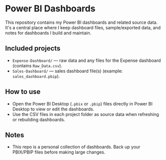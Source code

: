 # Power BI Dashboards

This repository contains my Power BI dashboards and related source data. It's a central place where I keep dashboard files, sample/exported data, and notes for dashboards I build and maintain.

## Included projects

- `Expense-Dashboard/` — raw data and any files for the Expense dashboard (contains `Raw_Data.csv`).
- `Sales-Dashboard/` — sales dashboard file(s) (example: `sales_dashboard.pbip`).

## How to use

- Open the Power BI Desktop (`.pbix` or `.pbip`) files directly in Power BI Desktop to view or edit the dashboards.
- Use the CSV files in each project folder as source data when refreshing or rebuilding dashboards.

## Notes

- This repo is a personal collection of dashboards. Back up your PBIX/PBIP files before making large changes.
